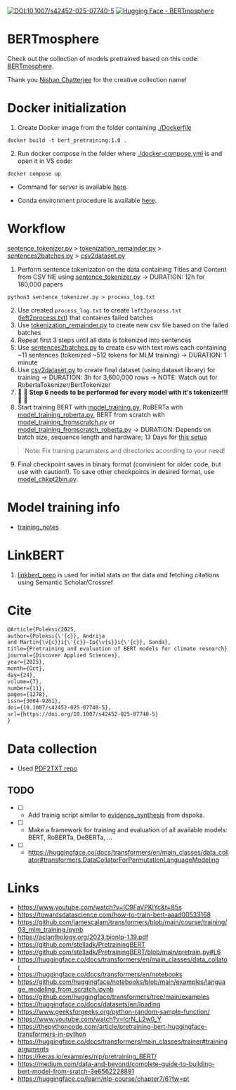 <!-- [![PWC](https://img.shields.io/endpoint.svg?url=https://paperswithcode.com/badge/climate-research-domain-berts-pretraining/text-classification-on-climabench)](https://paperswithcode.com/sota/text-classification-on-climabench?p=climate-research-domain-berts-pretraining) -->
[![DOI:10.1007/s42452-025-07740-5](http://img.shields.io/badge/DOI-10.21203/rs.3.rs-6644722/v1.svg)]([https://link.springer.com/article/10.1007/s42452-025-07740-5](https://link.springer.com/article/10.1007/s42452-025-07740-5))
[![Hugging Face - BERTmosphere](https://img.shields.io/badge/HuggingFace-BERTmosphere-blue?logo=huggingface)](https://huggingface.co/collections/P0L3/bertmosphere-681db99388ca86d430f14347)

# BERTmosphere 
Check out the collection of models pretrained based on this code: [BERTmosphere](https://huggingface.co/collections/P0L3/bertmosphere-681db99388ca86d430f14347). 

Thank you [Nishan Chatterjee](https://github.com/nishan-chatterjee) for the creative collection name! 

# Docker initialization
1. Create Docker image from the folder containing [./Dockerfile](Dockerfile)
``` shell
docker build -t bert_pretraining:1.0 . 
```

2. Run docker compose in the folder where [./docker-compose.yml](docker-compose.yml) is and open it in VS code:
``` shell
docker compose up
```

- Command for server is available [here](./docker_command.md).

- Conda environment procedure is available [here](./conda_init.md).

# Workflow
[sentence_tokenizer.py](./PRETRAINING/sentence_tokenizer.py) > [tokenization_remainder.py](./PRETRAINING/tokenization_remainder.py) > [sentences2batches.py](./PRETRAINING/sentences2batches.py) > [csv2dataset.py](./PRETRAINING/csv2dataset.py) 
1. Perform sentence tokenizaton on the data containing Titles and Content from CSV filE using [sentence_tokenizer.py](./PRETRAINING/sentence_tokenizer.py) -> DURATION: 12h for 180,000 papers
``` shell
python3 sentence_tokenizer.py > process_log.txt
```
2. Use created `process_log.txt` to create `left2process.txt` ([left2process.txt](.PRETRAINING/left2process.txt)) that containes failed batches
3. Use [tokenization_remainder.py](./PRETRAINING/tokenization_remainder.py) to create new csv file based on the failed batches
4. Repeat first 3 steps until all data is tokenized into sentences
5. Use [sentences2batches.py](./PRETRAINING/sentences2batches.py) to create csv with text rows each containing ~11 sentences (tokenized ~512 tokens for MLM training) -> DURATION: 1 minute
6. Use [csv2dataset.py](./PRETRAINING/csv2dataset.py) to create final dataset (using dataset library) for training -> DURATION: 3h for 3,600,000 rows -> NOTE: Watch out for RobertaTokenizer/BertTokenizer
7. :pill: :pill: **Step 6 needs to be performed for every model with it's tokenizer!!!** :pill: :pill:
8. Start training BERT with [model_training.py](./PRETRAINING/model_training.py), RoBERTa with [model_training_roberta.py](./PRETRAINING/model_training_roberta.py), BERT from scratch with [model_training_fromscratch.py](PRETRAINING/model_training_fromscratch.py) or [model_training_fromscratch_roberta.py](PRETRAINING/model_training_fromscratch_roberta.py) -> DURATION: Depends on batch size, sequence length and hardware; 13 Days for [this setup](./PRETRAINING/training_notes.md#allenai__scibert_scivocab_uncased_ED4RE_MSL512_ASL50_S3592675_24)
> Note: Fix training paramaters and directories according to your need!
9. Final checkpoint saves in binary format (convinient for older code, but use with caution!). To save other checkpoints in desired format, use [model_chkpt2bin.py](PRETRAINING/model_chkpt2bin.py).

# Model training info
- [training_notes](./PRETRAINING/training_notes.md)

# LinkBERT
1. [linkbert_prep](./PRETRAINING/linkbert_prep.ipynb) is used for initial stats on the data and fetching citations using Semantic Scholar/Crossref

# Cite
``` latex
﻿@Article{Poleksić2025,
author={Poleksi{\'{c}}, Andrija
and Martin{\v{c}}i{\'{c}}-Ip{\v{s}}i{\'{c}}, Sanda},
title={Pretraining and evaluation of BERT models for climate research},
journal={Discover Applied Sciences},
year={2025},
month={Oct},
day={24},
volume={7},
number={11},
pages={1278},
issn={3004-9261},
doi={10.1007/s42452-025-07740-5},
url={https://doi.org/10.1007/s42452-025-07740-5}
}


```

# Data collection
- Used [PDF2TXT repo](https://github.com/P0L3/PDF2TXT)

## TODO 
- [ ] - Add trainig script similar to [evidence_synthesis](https://github.com/dspoka/ccai-nlp-tutorial-2023/blob/main/1_evidence_synthesis.ipynb) from dspoka.
- [ ] - Make a framework for training and evaluation of all available models: BERT, RoBERTa, DeBERTa, ...
- [ ] - https://huggingface.co/docs/transformers/en/main_classes/data_collator#transformers.DataCollatorForPermutationLanguageModeling

# Links
- https://www.youtube.com/watch?v=IC9FaVPKlYc&t=85s
- https://towardsdatascience.com/how-to-train-bert-aaad00533168
- https://github.com/jamescalam/transformers/blob/main/course/training/03_mlm_training.ipynb
- https://aclanthology.org/2023.bionlp-1.19.pdf
- https://github.com/stelladk/PretrainingBERT
- https://github.com/stelladk/PretrainingBERT/blob/main/pretrain.py#L6
- https://huggingface.co/docs/transformers/en/main_classes/data_collator
- https://huggingface.co/docs/transformers/en/notebooks
- https://github.com/huggingface/notebooks/blob/main/examples/language_modeling_from_scratch.ipynb
- https://github.com/huggingface/transformers/tree/main/examples
- https://huggingface.co/docs/datasets/en/loading
- https://www.geeksforgeeks.org/python-random-sample-function/
- https://www.youtube.com/watch?v=IcrN_L2w0_Y
- https://thepythoncode.com/article/pretraining-bert-huggingface-transformers-in-python
- https://huggingface.co/docs/transformers/main_classes/trainer#trainingarguments
- https://keras.io/examples/nlp/pretraining_BERT/
- https://medium.com/data-and-beyond/complete-guide-to-building-bert-model-from-sratch-3e6562228891
- https://huggingface.co/learn/nlp-course/chapter7/6?fw=pt
